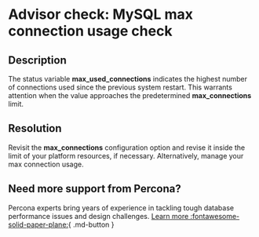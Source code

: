 # Advisor check: MySQL max connection usage check

## Description

The status variable **max_used_connections** indicates the highest number of connections used since the previous system restart. This warrants attention when the value approaches the predetermined **max_connections** limit.

## Resolution

Revisit the **max_connections** configuration option and revise it inside the limit of your platform resources, if necessary. Alternatively, manage your max connection usage.

## Need more support from Percona?

Percona experts bring years of experience in tackling tough database performance issues and design challenges.
[Learn more :fontawesome-solid-paper-plane:](https://per.co.na/subscribe){ .md-button }

